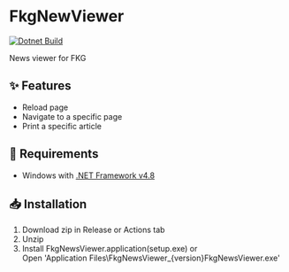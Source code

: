 ﻿# FkgNewViewer

[![Dotnet Build](https://github.com/konagisoft/fkg-news-viewer/actions/workflows/build.yml/badge.svg)](https://github.com/konagisoft/fkg-news-viewer/actions/workflows/build.yml)

News viewer for FKG

## :sparkles: Features

* Reload page
* Navigate to a specific page
* Print a specific article

## :scroll: Requirements

* Windows with [.NET Framework v4.8](https://dotnet.microsoft.com/ja-jp/download/dotnet-framework)

## :inbox_tray: Installation

1. Download zip in Release or Actions tab
2. Unzip
3. Install FkgNewsViewer.application(setup.exe) or  
   Open 'Application Files\FkgNewsViewer_{version}FkgNewsViewer.exe'
